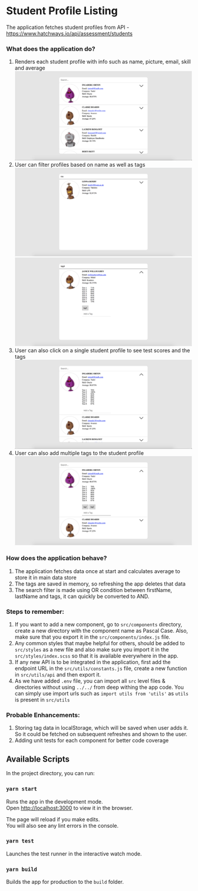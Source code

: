 # Student Profile Listing

The application fetches student profiles from API - https://www.hatchways.io/api/assessment/students

### What does the application do?
1. Renders each student profile with info such as name, picture, email, skill and average
![List-Of-Student-Profiles](screenshots/List.png)
2. User can filter profiles based on name as well as tags
![Filter-By-Name](screenshots/Search-By-Name.png)
![Filter-By-Name](screenshots/Search-By-Tags.png)
3. User can also click on a single student profile to see test scores and the tags
![Profile-Details](screenshots/List-Details-Open.png)
4. User can also add multiple tags to the student profile
![List-With-Tags](screenshots/List-Added-Tags.png)

### How does the application behave?
1. The application fetches data once at start and calculates average to store it in main data store
2. The tags are saved in memory, so refreshing the app deletes that data
3. The search filter is made using OR condition between firstName, lastName and tags, it can quickly be converted to AND.

### Steps to remember:
1. If you want to add a new component, go to `src/components` directory, create a new directory with the component name as Pascal Case. Also, make sure that you export it in the `src/components/index.js` file.
2. Any common styles that maybe helpful for others, should be added to `src/styles` as a new file and also make sure you import it in the `src/styles/index.scss` so that it is available everywhere in the app.
3. If any new API is to be integrated in the application, first add the endpoint URL in the `src/utils/constants.js` file, create a new function in `src/utils/api` and then export it.
4. As we have added `.env` file, you can import all `src` level files & directories without using `../../` from deep withing the app code. You can simply use import urls such as `import utils from 'utils'` as `utils` is present in `src/utils`

### Probable Enhancements:
1. Storing tag data in localStorage, which will be saved when user adds it. So it could be fetched on subsequent refreshes and shown to the user.
2. Adding unit tests for each component for better code coverage

## Available Scripts

In the project directory, you can run:

### `yarn start`

Runs the app in the development mode.<br />
Open [http://localhost:3000](http://localhost:3000) to view it in the browser.

The page will reload if you make edits.<br />
You will also see any lint errors in the console.

### `yarn test`

Launches the test runner in the interactive watch mode.<br />

### `yarn build`

Builds the app for production to the `build` folder.<br />
